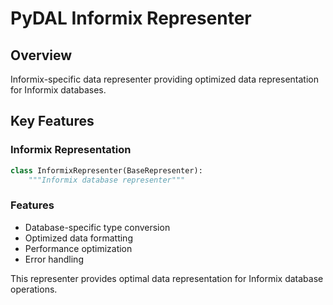# PyDAL Informix Representer

## Overview
Informix-specific data representer providing optimized data representation for Informix databases.

## Key Features

### Informix Representation
```python
class InformixRepresenter(BaseRepresenter):
    """Informix database representer"""
```

### Features
- Database-specific type conversion
- Optimized data formatting
- Performance optimization
- Error handling

This representer provides optimal data representation for Informix database operations.
